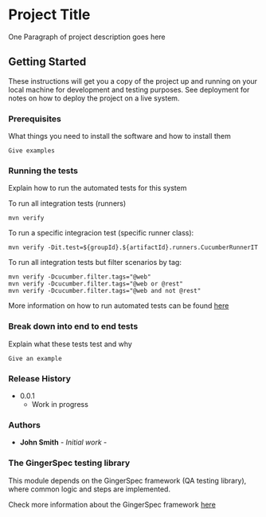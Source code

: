 
# Project Title

One Paragraph of project description goes here


## Getting Started

These instructions will get you a copy of the project up and running on your local machine for development and testing purposes. See deployment for notes on how to deploy the project on a live system.


### Prerequisites

What things you need to install the software and how to install them

```
Give examples
```


### Running the tests

Explain how to run the automated tests for this system

To run all integration tests (runners)
```
mvn verify
```

To run a specific integracion test (specific runner class):
```
mvn verify -Dit.test=${groupId}.${artifactId}.runners.CucumberRunnerIT
```

To run all integration tests but filter scenarios by tag:
```
mvn verify -Dcucumber.filter.tags="@web"
mvn verify -Dcucumber.filter.tags="@web or @rest"
mvn verify -Dcucumber.filter.tags="@web and not @rest"
```
  
More information on how to run automated tests can be found [here](https://github.com/veepee-oss/gingerspec/wiki/Running-your-tests)


### Break down into end to end tests

Explain what these tests test and why

```
Give an example
```


### Release History

* 0.0.1
    * Work in progress
    

### Authors

* **John Smith** - *Initial work* -

  
### The GingerSpec testing library
  
This module depends on the GingerSpec framework (QA testing library), where common logic and steps are implemented. 
  
Check more information about the GingerSpec framework [here](https://github.com/veepee-oss/gingerspec/wiki)  